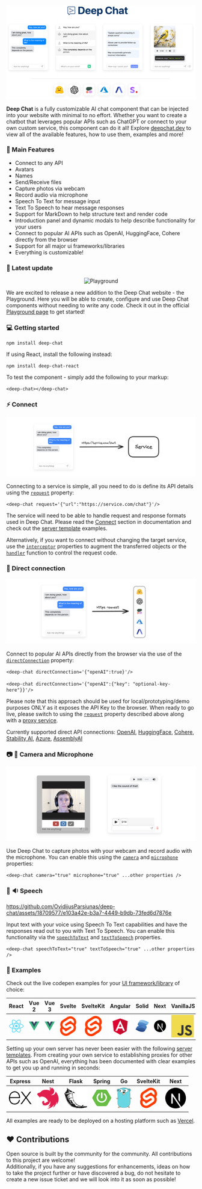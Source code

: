 <br />

![Deep Chat](./assets/readme/banner-2.png)

<b>Deep Chat</b> is a fully customizable AI chat component that can be injected into your website with minimal to no effort. Whether you want to create a chatbot that leverages popular APIs such as ChatGPT or connect to your own custom service, this component can do it all! Explore [deepchat.dev](https://deepchat.dev/) to view all of the available features, how to use them, examples and more!

### :rocket: Main Features

- Connect to any API
- Avatars
- Names
- Send/Receive files
- Capture photos via webcam
- Record audio via microphone
- Speech To Text for message input
- Text To Speech to hear message responses
- Support for MarkDown to help structure text and render code
- Introduction panel and dynamic modals to help describe functionality for your users
- Connect to popular AI APIs such as OpenAI, HuggingFace, Cohere directly from the browser
- Support for all major ui frameworks/libraries
- Everything is customizable!

### :tada: Latest update

<p align="center">
    <img width="780" src="https://github.com/OvidijusParsiunas/deep-chat/assets/18709577/57ab8d3f-defe-40f3-a0af-451f6159bbb2" alt="Playground">
</p>

We are excited to release a new addition to the Deep Chat website - the Playground. Here you will be able to create, configure and use Deep Chat components without needing to write any code. Check it out in the official [Playground page](https://deepchat.dev/playground) to get started!

### :computer: Getting started

```
npm install deep-chat
```

If using React, install the following instead:

```
npm install deep-chat-react
```

To test the component - simply add the following to your markup:

```
<deep-chat></deep-chat>
```

### :zap: Connect

![Connect](./assets/readme/connect.png)

Connecting to a service is simple, all you need to do is define its API details using the [`request`](https://deepchat.dev/docs/connect#request) property:

```
<deep-chat request='{"url":"https://service.com/chat"}'/>
```

The service will need to be able to handle request and response formats used in Deep Chat. Please read the [Connect](https://deepchat.dev/docs/connect) section in documentation and check out the [server template](https://deepchat.dev/examples/servers) examples.

Alternatively, if you want to connect without changing the target service, use the [`interceptor`](https://deepchat.dev/docs/interceptors) properties to augment the transferred objects or the [`handler`](https://deepchat.dev/docs/connect#Handler) function to control the request code.

### :electric_plug: Direct connection

![Direct connection](./assets/readme/direct-connect.png)

Connect to popular AI APIs directly from the browser via the use of the [`directConnection`](https://deepchat.dev/docs/directConnection/#directConnection) property:

```
<deep-chat directConnection='{"openAI":true}'/>

<deep-chat directConnection='{"openAI":{"key": "optional-key-here"}}'/>
```

Please note that this approach should be used for local/prototyping/demo purposes ONLY as it exposes the API Key to the browser. When ready to go live, please switch to using the [`request`](https://deepchat.dev/docs/connect#request) property described above along with a [proxy service](https://github.com/OvidijusParsiunas/deep-chat/tree/main/example-servers).

Currently supported direct API connections:
[OpenAI](https://openai.com/blog/openai-api), [HuggingFace](https://learn.microsoft.com/en-gb/azure/cognitive-services/), [Cohere](https://docs.cohere.com/docs), [Stability AI](https://stability.ai/), [Azure](https://learn.microsoft.com/en-gb/azure/cognitive-services/), [AssemblyAI](https://www.assemblyai.com/)

### :camera: :microphone: Camera and Microphone

![Capture](./assets/readme/capture.png)

Use Deep Chat to capture photos with your webcam and record audio with the microphone. You can enable this using the [`camera`](https://deepchat.dev/docs/files#camera) and [`microphone`](https://deepchat.dev/docs/files#microphone) properties:

```
<deep-chat camera="true" microphone="true" ...other properties />
```

### :microphone: :sound: Speech

https://github.com/OvidijusParsiunas/deep-chat/assets/18709577/e103a42e-b3a7-4449-b9db-73fed6d7876e

Input text with your voice using Speech To Text capabilities and have the responses read out to you with Text To Speech. You can enable this functionality via the [`speechToText`](https://deepchat.dev/docs/speech#speechToText) and [`textToSpeech`](https://deepchat.dev/docs/speech#textToSpeech) properties.

```
<deep-chat speechToText="true" textToSpeech="true" ...other properties />
```

### :beginner: Examples

Check out the live codepen examples for your [UI framework/library](https://deepchat.dev/examples/frameworks) of choice:

| React                                                                                                                                                      | Vue 2                                                                                                                                                   | Vue 3                                                                                                                                                   | Svelte                                                                                                                                                      | SvelteKit                                                                                                                                                                        | Angular                                                                                                                                                                       | Solid                                                                                                                                                                            | Next                                                                                                                                                                                                                                                                                                             | VanillaJS                                                                                                                                                         |
| ---------------------------------------------------------------------------------------------------------------------------------------------------------- | ------------------------------------------------------------------------------------------------------------------------------------------------------- | ------------------------------------------------------------------------------------------------------------------------------------------------------- | ----------------------------------------------------------------------------------------------------------------------------------------------------------- | -------------------------------------------------------------------------------------------------------------------------------------------------------------------------------- | ----------------------------------------------------------------------------------------------------------------------------------------------------------------------------- | -------------------------------------------------------------------------------------------------------------------------------------------------------------------------------- | ---------------------------------------------------------------------------------------------------------------------------------------------------------------------------------------------------------------------------------------------------------------------------------------------------------------- | ----------------------------------------------------------------------------------------------------------------------------------------------------------------- |
| <a href="https://codesandbox.io/s/deep-chat-react-ythnyl?file=/src/App.tsx" target="_blank"><img src="./website/static/img/reactLogo.png" width="60"/></a> | <a href="https://codesandbox.io/s/deep-chat-vue2-cdqpt2?file=/src/App.vue" target="_blank"><img src="./website/static/img/vueLogo.png" width="60"/></a> | <a href="https://codesandbox.io/s/deep-chat-vue3-7y99jq?file=/src/App.vue" target="_blank"><img src="./website/static/img/vueLogo.png" width="60"/></a> | <a href="https://codesandbox.io/s/deep-chat-svelte-832jcc?file=/App.svelte" target="_blank"><img src="./website/static/img/svelteLogo.png" width="45"/></a> | <div align="center"><a href="https://codesandbox.io/p/sandbox/deep-chat-sveltekit-fn8h6x" target="_blank" ><img src="./website/static/img/svelteLogo.png" width="45"/></a></div> | <a href="https://codesandbox.io/s/deep-chat-angular-mk2v62?file=/src/app/app.component.html" target="_blank"><img src="./website/static/img/angularLogo.png" width="66"/></a> | <a href="https://codesandbox.io/p/sandbox/deep-chat-solidjs-nnx9nc?file=%2Fsrc%2FApp.tsx%3A1%2C1" target="_blank"><img src="./website/static/img/solidLogo.png" width="60"/></a> | <a href="https://codesandbox.io/p/sandbox/deep-chat-nextjs-pvyy5p?selection=%5B%7B%22endColumn%22%3A30%2C%22endLineNumber%22%3A28%2C%22startColumn%22%3A30%2C%22startLineNumber%22%3A28%7D%5D&file=%2Fpages%2Findex.tsx%3A13%2C30" target="_blank"><img src="./website/static/img/nextLogo.png" width="60"/></a> | <a href="https://codesandbox.io/s/deep-chat-vanillajs-v2ywnv?file=/index.html" target="_blank"><img src="./website/static/img/vanillaJSLogo.png" width="60"/></a> |

Setting up your own server has never been easier with the following [server templates](https://deepchat.dev/examples/servers). From creating your own service to establishing proxies for other APIs such as OpenAI, everything has been documented with clear examples to get you up and running in seconds:

| Express                                                                                                                                                                          | Nest                                                                                                                                                                         | Flask                                                                                                                                                                          | Spring                                                                                                                                                                                 | Go                                                                                                                                                                | SvelteKit                                                                                                                                                                                               | Next                                                                                                                                                                    |
| -------------------------------------------------------------------------------------------------------------------------------------------------------------------------------- | ---------------------------------------------------------------------------------------------------------------------------------------------------------------------------- | ------------------------------------------------------------------------------------------------------------------------------------------------------------------------------ | -------------------------------------------------------------------------------------------------------------------------------------------------------------------------------------- | ----------------------------------------------------------------------------------------------------------------------------------------------------------------- | ------------------------------------------------------------------------------------------------------------------------------------------------------------------------------------------------------- | ----------------------------------------------------------------------------------------------------------------------------------------------------------------------- |
| <a href="https://github.com/OvidijusParsiunas/deep-chat/tree/main/example-servers/node/express" target="_blank"><img src="./website/static/img/expressLogo.png" width="60"/></a> | <a href="https://github.com/OvidijusParsiunas/deep-chat/tree/main/example-servers/node/nestjs" target="_blank"><img src="./website/static/img/nestLogo.png" width="60"/></a> | <a href="https://github.com/OvidijusParsiunas/deep-chat/tree/main/example-servers/python/flask" target="_blank"><img src="./website/static/img/flaskLogo.png" width="60"/></a> | <a href="https://github.com/OvidijusParsiunas/deep-chat/tree/main/example-servers/java/springboot" target="_blank"><img src="./website/static/img/springBootLogo.png" width="50"/></a> | <a href="https://github.com/OvidijusParsiunas/deep-chat/tree/main/example-servers/go" target="_blank"><img src="./website/static/img/goLogo.png" width="40"/></a> | <div align="center"><a href="https://github.com/OvidijusParsiunas/deep-chat/tree/main/example-servers/sveltekit" target="_blank" ><img src="./website/static/img/svelteLogo.png" width="45"/></a></div> | <a href="https://github.com/OvidijusParsiunas/deep-chat/tree/main/example-servers/nextjs" target="_blank"><img src="./website/static/img/nextLogo.png" width="55"/></a> |

All examples are ready to be deployed on a hosting platform such as [Vercel](https://vercel.com/).

## :heart: Contributions

Open source is built by the community for the community. All contributions to this project are welcome!<br>
Additionally, if you have any suggestions for enhancements, ideas on how to take the project further or have discovered a bug, do not hesitate to create a new issue ticket and we will look into it as soon as possible!
